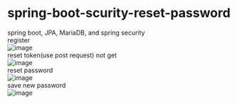 # spring-boot-scurity-reset-password
spring boot, JPA, MariaDB, and spring security
<br>
register
<br>
![image](https://user-images.githubusercontent.com/36573782/189472814-3c0138a3-a97d-492f-8b71-8137fd8aac3c.png)
<br>
reset token(use post request) not get
<br>
![image](https://user-images.githubusercontent.com/36573782/189472768-9b2881bc-f6cd-43a9-bdfa-4ee28c0f773e.png)
<br>
reset password
<br>
![image](https://user-images.githubusercontent.com/36573782/189472725-ea60f6d8-8636-4895-b5ad-766e3097c007.png)
<br>
save new password
<br>
![image](https://user-images.githubusercontent.com/36573782/189472695-91f4ba67-0cdb-463c-9abe-09da115cfd5c.png)

